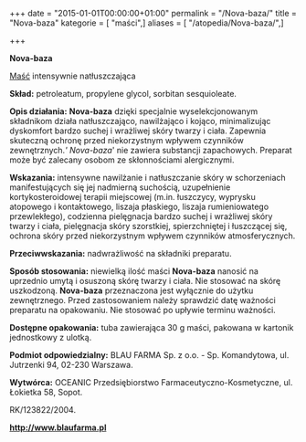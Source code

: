 +++
date = "2015-01-01T00:00:00+01:00"
permalink = "/Nova-baza/"
title = "Nova-baza"
kategorie = [ "maści",]
aliases = [ "/atopedia/Nova-baza/",]

+++

**Nova-baza**

[Maść](/atopedia/maść "wikilink") intensywnie natłuszczająca

**Skład:** petroleatum, propylene glycol, sorbitan sesquioleate.

**Opis działania:** **Nova-baza** dzięki specjalnie wyselekcjonowanym składnikom działa natłuszczająco, nawilżająco i kojąco, minimalizując dyskomfort bardzo suchej i wrażliwej skóry twarzy i ciała. Zapewnia skuteczną ochronę przed niekorzystnym wpływem czynników zewnętrznych.*' Nova-baza*' nie zawiera substancji zapachowych. Preparat może być zalecany osobom ze skłonnościami alergicznymi.

**Wskazania:** intensywne nawilżanie i natłuszczanie skóry w schorzeniach manifestujących się jej nadmierną suchością, uzupełnienie kortykosteroidowej terapii miejscowej (m.in. łuszczycy, wyprysku atopowego i kontaktowego, liszaja płaskiego, liszaja rumieniowatego przewlekłego), codzienna pielęgnacja bardzo suchej i wrażliwej skóry twarzy i ciała, pielęgnacja skóry szorstkiej, spierzchniętej i łuszczącej się, ochrona skóry przed niekorzystnym wpływem czynników atmosferycznych.

**Przeciwwskazania:** nadwrażliwość na składniki preparatu.

**Sposób stosowania:** niewielką ilość maści **Nova-baza** nanosić na uprzednio umytą i osuszoną skórę twarzy i ciała. Nie stosować na skórę uszkodzoną. **Nova-baza** przeznaczona jest wyłącznie do użytku zewnętrznego. Przed zastosowaniem należy sprawdzić datę ważności preparatu na opakowaniu. Nie stosować po upływie terminu ważności.

**Dostępne opakowania:** tuba zawierająca 30 g maści, pakowana w kartonik jednostkowy z ulotką.

**Podmiot odpowiedzialny:** BLAU FARMA Sp. z o.o. - Sp. Komandytowa, ul. Jutrzenki 94, 02-230 Warszawa.

**Wytwórca:** OCEANIC Przedsiębiorstwo Farmaceutyczno-Kosmetyczne, ul. Łokietka 58, Sopot.

RK/123822/2004.

**<http://www.blaufarma.pl>**
